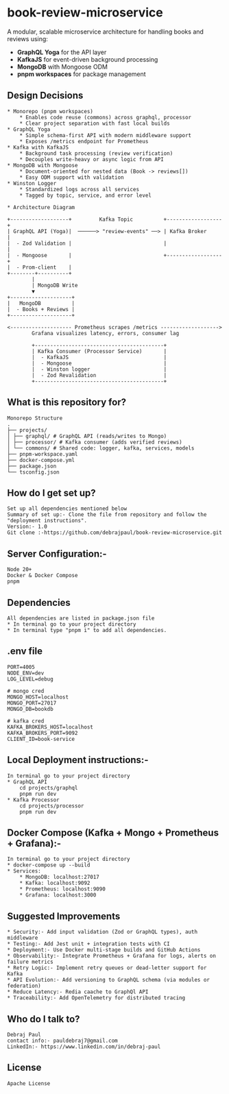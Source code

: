 # book-review-microservice

A modular, scalable microservice architecture for handling books and reviews using:

- **GraphQL Yoga** for the API layer
- **KafkaJS** for event-driven background processing
- **MongoDB** with Mongoose ODM
- **pnpm workspaces** for package management

## Design Decisions

    * Monorepo (pnpm workspaces)
        * Enables code reuse (commons) across graphql, processor
        * Clear project separation with fast local builds
    * GraphQL Yoga
        * Simple schema-first API with modern middleware support
        * Exposes /metrics endpoint for Prometheus
    * Kafka with KafkaJS
        * Background task processing (review verification)
        * Decouples write-heavy or async logic from API
    * MongoDB with Mongoose
        * Document-oriented for nested data (Book -> reviews[])
        * Easy ODM support with validation
    * Winston Logger
        * Standardized logs across all services
        * Tagged by topic, service, and error level
    
    * Architecture Diagram

    +-------------------+         Kafka Topic          +------------------+
    | GraphQL API (Yoga)|  ──────> "review-events" ──> | Kafka Broker     |
    |  - Zod Validation |                              |                  |
    |  - Mongoose       |                              +------------------+
    |  - Prom-client    |
    +--------+----------+
            |
            | MongoDB Write
            ▼
    +--------------------+
    |   MongoDB          |
    |  - Books + Reviews |
    +--------------------+

    <-------------------- Prometheus scrapes /metrics ------------------->
            Grafana visualizes latency, errors, consumer lag

            +------------------------------------------+
            | Kafka Consumer (Processor Service)       |
            |  - KafkaJS                               |
            |  - Mongoose                              |
            |  - Winston logger                        |
            |  - Zod Revalidation                      |
            +------------------------------------------+


## What is this repository for?

    Monorepo Structure
    .
    ├── projects/
    │ ├── graphql/ # GraphQL API (reads/writes to Mongo)
    │ ├── processor/ # Kafka consumer (adds verified reviews)
    │ └── commons/ # Shared code: logger, kafka, services, models
    ├── pnpm-workspace.yaml
    ├── docker-compose.yml
    ├── package.json
    └── tsconfig.json

## How do I get set up?

    Set up all dependencies mentioned below
    Summary of set up:- Clone the file from repository and follow the "deployment instructions".
    Version:- 1.0
    Git clone :-https://github.com/debrajpaul/book-review-microservice.git

## Server Configuration:-

    Node 20+
    Docker & Docker Compose
    pnpm

## Dependencies

    All dependencies are listed in package.json file
    * In terminal go to your project directory
    * In terminal type "pnpm i" to add all dependencies.

## .env file

```
PORT=4005
NODE_ENV=dev
LOG_LEVEL=debug

# mongo cred
MONGO_HOST=localhost
MONGO_PORT=27017
MONGO_DB=bookdb

# kafka cred
KAFKA_BROKERS_HOST=localhost
KAFKA_BROKERS_PORT=9092
CLIENT_ID=book-service
```

## Local Deployment instructions:-

    In terminal go to your project directory
    * GraphQL API
        cd projects/graphql
        pnpm run dev
    * Kafka Processor
        cd projects/processor
        pnpm run dev

## Docker Compose (Kafka + Mongo + Prometheus + Grafana):-

    In terminal go to your project directory
    * docker-compose up --build
    * Services:
        * MongoDB: localhost:27017
        * Kafka: localhost:9092
        * Prometheus: localhost:9090
        * Grafana: localhost:3000

## Suggested Improvements

    * Security:- Add input validation (Zod or GraphQL types), auth middleware
    * Testing:- Add Jest unit + integration tests with CI
    * Deployment:- Use Docker multi-stage builds and GitHub Actions
    * Observability:- Integrate Prometheus + Grafana for logs, alerts on failure metrics
    * Retry Logic:- Implement retry queues or dead-letter support for Kafka
    * API Evolution:- Add versioning to GraphQL schema (via modules or federation)
    * Reduce Latency:- Redia caache to GraphQl API
    * Traceability:- Add OpenTelemetry for distributed tracing

## Who do I talk to?

    Debraj Paul
    contact info:- pauldebraj7@gmail.com
    LinkedIn:- https://www.linkedin.com/in/debraj-paul

## License

    Apache License
